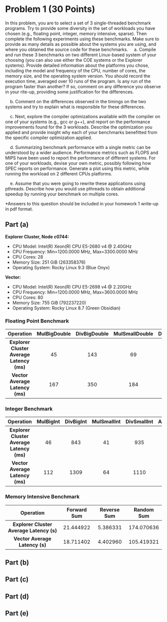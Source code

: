 # Problem 1 (30 Points)

In this problem, you are to select a set of 3 single-threaded benchmark programs. Try to provide some diversity in the set of workloads you have chosen (e.g., floating point, integer, memory intensive, sparse). Then complete the following experiments using these benchmarks. Make sure to provide as many details as possible about the systems you are using, and where you obtained the source code for these benchmarks. 
&nbsp;&nbsp;&nbsp;&nbsp;a. Compile and run these 3 benchmarks on two different Linux-based system of your choosing (you can also use either the COE systems or the Explorer systems). Provide detailed information about the platforms you chose, including the model and frequency of the CPU, number of cores, the memory size, and the operating system version. You should record the execution time, averaged over 10 runs of the program. Is any run of the program faster than another? If so, comment on any difference you observe in your  rite-up, providing some justification for the differences. 

&nbsp;&nbsp;&nbsp;&nbsp;b. Comment on the differences observed in the timings on the two systems and try to explain what is responsible for these differences. 

&nbsp;&nbsp;&nbsp;&nbsp;c. Next, explore the compiler optimizations available with the compiler on one of your systems (e.g., gcc or g++), and report on the performance improvements found for the 3 workloads. Describe the optimization you applied and provide insight why each of your benchmarks benefitted from the specific compiler optimization applied. 

&nbsp;&nbsp;&nbsp;&nbsp;d. Summarizing benchmark performance with a single metric can be understood by a wider audience. Performance metrics such as FLOPS and MIPS have been used to report the performance of different systems. For one of your workloads, devise your own metric, possibly following how SPEC reports on performance. Generate a plot using this metric, while running the workload on 2 different CPUs platforms. 

&nbsp;&nbsp;&nbsp;&nbsp;e. Assume that you were going to rewrite these applications using pthreads. Describe how you would use pthreads to obtain additional speedup by running your benchmark on multiple cores. 

*Answers to this question should be included in your homework 1 write-up in pdf format.

## Part (a)

**Explorer Cluster, Node c0744:**
- CPU Model: Intel(R) Xeon(R) CPU E5-2680 v4 @ 2.40GHz
- CPU Frequency: Min=1200.0000 MHz, Max=3300.0000 MHz
- CPU Cores: 28
- Memory Size: 251 GiB (263358376)
- Operating System: Rocky Linux 9.3 (Blue Onyx)

**Vector:**
- CPU Model: Intel(R) Xeon(R) CPU E5-2698 v4 @ 2.20GHz
- CPU Frequency: Min=1200.0000 MHz, Max=3600.0000 MHz
- CPU Cores: 80
- Memory Size: 755 GiB (792237220)
- Operating System: Rocky Linux 8.7 (Green Obsidian)

### Floating Point Benchmark

|               **Operation**               	| **MulBigDouble** 	| **DivBigDouble** 	| **MulSmallDouble** 	| **DivSmallDouble** 	| **AddBigDouble** 	| **SubBigDouble** 	| **AddSmallDouble** 	| **SubSmallDouble** 	|
|:-----------------------------------------:	|:----------------:	|:----------------:	|:------------------:	|:------------------:	|:----------------:	|:----------------:	|:------------------:	|:------------------:	|
| **Explorer Cluster Average Latency (ms)** 	|        45        	|        143       	|         69         	|         158        	|        45        	|         69        	|         69         	|         75         	|
|      **Vector Average Latency (ms)**      	|        167        	|        350       	|         184         	|         260        	|        111        	|        111        	|         106         	|         100         	|

### Integer Benchmark

|               **Operation**               	| **MulBigInt** 	| **DivBigInt** 	| **MulSmallInt** 	| **DivSmallInt** 	| **AddBigInt** 	| **SubBigInt** 	| **AddSmallInt** 	| **SubSmallInt** 	|
|:-----------------------------------------:	|:-------------:	|:-------------:	|:---------------:	|:---------------:	|:-------------:	|:-------------:	|:---------------:	|:---------------:	|
| **Explorer Cluster Average Latency (ms)** 	|       46      	|      843      	|        41       	|       935       	|       50      	|       38      	|        41       	|        41       	|
|      **Vector Average Latency (ms)**      	|       112      	|      1309     	|        64       	|       1110      	|       52      	|       48      	|        56       	|        57       	|

### Memory Intensive Benchmark

|               **Operation**              	| Forward Sum 	| Reverse Sum 	| Random Sum 	|
|:----------------------------------------:	|:-----------:	|:-----------:	|:----------:	|
| **Explorer Cluster Average Latency (s)** 	|  21.444922  	|   5.386331  	| 174.070636 	|
|      **Vector Average Latency (s)**      	|  18.711402  	|   4.402960  	| 105.419321 	|



## Part (b)



## Part (c)



## Part (d)



## Part (e)




